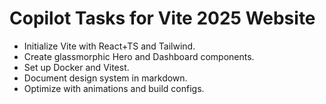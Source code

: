 # Copilot Tasks for Vite 2025 Website

- Initialize Vite with React+TS and Tailwind.
- Create glassmorphic Hero and Dashboard components.
- Set up Docker and Vitest.
- Document design system in markdown.
- Optimize with animations and build configs.
